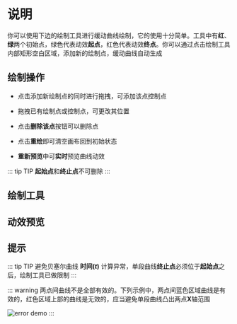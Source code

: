 # 说明

你可以使用下边的绘制工具进行缓动曲线绘制，它的使用十分简单。工具中有**红**、**绿**两个初始点，绿色代表动效**起点**，红色代表动效**终点**。你可以通过点击绘制工具内部矩形空白区域，添加新的绘制点，缓动曲线自动生成

## 绘制操作

- 点击添加新绘制点的同时进行拖拽，可添加该点控制点

- 拖拽已有绘制点或控制点，可更改其位置

- 点击**删除该点**按钮可以删除点

- 点击**重绘**即可清空画布回到初始状态

- **重新预览**中可**实时**预览曲线动效

::: tip TIP
**起始点**和**终止点**不可删除
:::

## 绘制工具

<draw class="draw-component" v-model="bezierCurveData" />

## 动效预览

<demonstration class="demonstration" :data="bezierCurveData" />

## 提示

::: tip TIP
避免贝塞尔曲线 **时间(_t_)** 计算异常，单段曲线**终止点**必须位于**起始点**之后，绘制工具已做限制
:::

::: warning
两点间曲线不是全部有效的。下列示例中，两点间蓝色区域曲线是有效的，红色区域上部的曲线是无效的，应当避免单段曲线凸出两点**X**轴范围

![error demo](/demo.png)
:::

<script>
export default {
  data () {
    return {
      bezierCurveData: []
    }
  }
}
</script>

<style lang="less">
.draw-component {
  margin-top: 20px;
}

.demonstration {
  margin-top: 20px;
}
</style>
